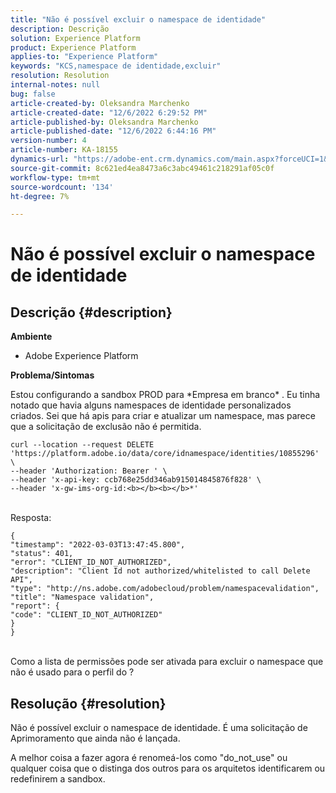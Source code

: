 ```yaml
---
title: "Não é possível excluir o namespace de identidade"
description: Descrição
solution: Experience Platform
product: Experience Platform
applies-to: "Experience Platform"
keywords: "KCS,namespace de identidade,excluir"
resolution: Resolution
internal-notes: null
bug: false
article-created-by: Oleksandra Marchenko
article-created-date: "12/6/2022 6:29:52 PM"
article-published-by: Oleksandra Marchenko
article-published-date: "12/6/2022 6:44:16 PM"
version-number: 4
article-number: KA-18155
dynamics-url: "https://adobe-ent.crm.dynamics.com/main.aspx?forceUCI=1&pagetype=entityrecord&etn=knowledgearticle&id=1b2da7f4-9375-ed11-81ab-6045bd0061cb"
source-git-commit: 8c621ed4ea8473a6c3abc49461c218291af05c0f
workflow-type: tm+mt
source-wordcount: '134'
ht-degree: 7%

---
```


# Não é possível excluir o namespace de identidade

## Descrição {#description}


<b>Ambiente</b>

- Adobe Experience Platform

<b>Problema/Sintomas</b>

Estou configurando a sandbox PROD para \*Empresa em branco\* . Eu tinha notado que havia alguns namespaces de identidade personalizados criados. Sei que há apis para criar e atualizar um namespace, mas parece que a solicitação de exclusão não é permitida.


```
curl --location --request DELETE 'https://platform.adobe.io/data/core/idnamespace/identities/10855296' \
--header 'Authorization: Bearer ' \
--header 'x-api-key: ccb768e25dd346ab915014845876f828' \
--header 'x-gw-ims-org-id:<b></b><b></b>*'
```


<br>Resposta:


```
{
"timestamp": "2022-03-03T13:47:45.800",
"status": 401,
"error": "CLIENT_ID_NOT_AUTHORIZED",
"description": "Client Id not authorized/whitelisted to call Delete API",
"type": "http://ns.adobe.com/adobecloud/problem/namespacevalidation",
"title": "Namespace validation",
"report": {
"code": "CLIENT_ID_NOT_AUTHORIZED"
}
}
```


<br>Como a lista de permissões pode ser ativada para excluir o namespace que não é usado para o perfil do ?



## Resolução {#resolution}


Não é possível excluir o namespace de identidade. É uma solicitação de Aprimoramento que ainda não é lançada.

A melhor coisa a fazer agora é renomeá-los como &quot;do_not_use&quot; ou qualquer coisa que o distinga dos outros para os arquitetos identificarem ou redefinirem a sandbox.
